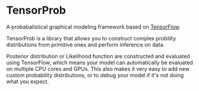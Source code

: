 # TensorProb

A probabalistical graphical modeling framework based on [TensorFlow](https://github.com/tensorflow/tensorflow).

TensorProb is a library that allows you to construct complex probility distributions
from primitive ones and perform inference on data.

Posterior distribution or Likelihood function are constructed and evaluated using TensorFlow,
which means your model can automatically be evaluated on multiple CPU cores and GPUs.
This also makes it very easy to add new custom probability distributions, or to
debug your model if it's not doing what you expect.

